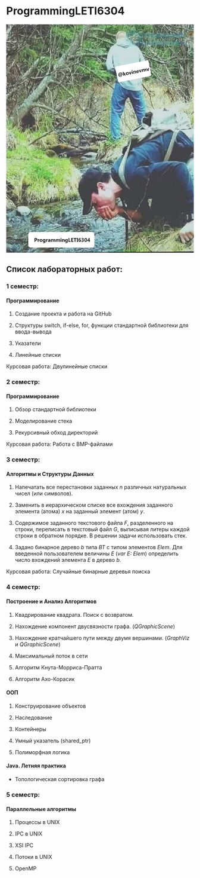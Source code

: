 # ProgrammingLETI6304

![MEM](docs/mem.png)

## Список лабораторных работ:

### 1 семестр:

#### Программирование

1. Создание проекта и работа на GitHub

2. Структуры switch, if-else, for, функции стандартной библиотеки для ввода-вывода

3. Указатели

4. Линейные списки

Курсовая работа: Двулинейные списки


### 2 семестр:

#### Программирование

1. Обзор стандартной библиотеки

2. Моделирование стека

3. Рекурсивный обход директорий

Курсовая работа: Работа с BMP-файлами


### 3 семестр:

#### Алгоритмы и Структуры Данных

1. Напечатать все перестановки заданных *n* различных натуральных чисел (или символов).

2. Заменить в иерархическом списке все вхождения заданного элемента (атома) *x* на заданный элемент (атом) *y*.

3. Содержимое заданного текстового файла *F*, разделенного на строки, переписать в текстовый файл *G*, выписывая литеры каждой строки в обратном порядке. В решении задачи использовать стек.

4. Задано бинарное дерево *b* типа *ВТ* с типом элементов *Elem*. Для введенной пользователем величины *Е* (*var E: Elem*) определить число вхождений элемента *Е* в дерево *b*.

Курсовая работа: Случайные бинарные деревья поиска


### 4 семестр:

#### Построение и Анализ Алгоритмов

1. Квадрирование квадрата. Поиск с возвратом.

2. Нахождение компонент двусвязности графа. (*QGraphicScene*)

3. Нахождение кратчайшего пути между двумя вершинами. (*GraphViz* и *QGraphicScene*)

4. Максимальный поток в сети

5. Алгоритм Кнута-Морриса-Пратта

6. Алгоритм Ахо-Корасик

#### ООП

1. Конструирование объектов

2. Наследование

3. Контейнеры

4. Умный указатель (shared_ptr)

5. Полиморфная логика

#### Java. Летняя практика

* Топологическая сортировка графа


### 5 семестр:

#### Параллельные алгоритмы

1. Процессы в UNIX

2. IPC в UNIX

3. XSI IPC

4. Потоки в UNIX

5. OpenMP